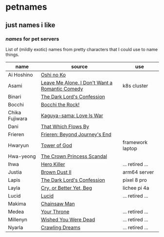 # petnames

## just names i like

### _names_ for pet servers

List of (mildly exotic) names from pretty characters
that I could use to name things.

| name           | source                                                  | use              |
| -------------- | ------------------------------------------------------- | ---------------- |
| Ai Hoshino     | [Oshi no Ko][ai]                                        |                  |
| Asami          | [Leave Me Alone, I Don't Want a Romantic Comedy][asami] | k8s cluster      |
| Binari         | [The Dark Lord's Confession][lapis]                     |                  |
| Bocchi         | [Bocchi the Rock!][bocchi]                              |                  |
| Chika Fujiwara | [Kaguya-sama: Love Is War][chika]                       |                  |
| Dani           | [That Which Flows By][dani]                             |                  |
| Frieren        | [Frieren: Beyond Journey's End][frieren]                |                  |
| Hwaryun        | [Tower of God][hwaryun]                                 | framework laptop |
| Hwa-yeong      | [The Crown Princess Scandal][hwayeong]                  |                  |
| Ihwa           | [Hero Killer][ihwa]                                     | ... retired ...  |
| Justia         | [Brown Dust II][justia]                                 | arm64 server     |
| Lapis          | [The Dark Lord's Confession][lapis]                     | pixel 8 pro      |
| Layla          | [Cry, or Better Yet, Beg][layla]                        | lichee pi 4a     |
| Lucid          | [Lucid][lucid]                                          | ... retired ...  |
| Makima         | [Chainsaw Man][makima]                                  |                  |
| Medea          | [Your Throne][medea]                                    | ... retired ...  |
| Millenyn       | [Wished You Were Dead][millenyn]                        | ... retired ...  |
| Nyarla         | [Crawling Dreams][nyarla]                               | ... retired ...  |

[ai]: https://myanimelist.net/anime/52034/Oshi_no_Ko
[asami]: https://www.webtoons.com/en/canvas/leave-me-alone-i-dont-want-a-romantic-comedy/list?title_no=506168
[bocchi]: https://myanimelist.net/anime/47917/Bocchi_the_Rock
[chika]: https://myanimelist.net/manga/90125/Kaguya-sama_wa_Kokurasetai__Tensai-tachi_no_Renai_Zunousen
[dani]: https://www.webtoons.com/en/historical/that-which-flows-by/list?title_no=5419
[frieren]: https://myanimelist.net/anime/52991/Sousou_no_Frieren
[hwaryun]: https://www.webtoons.com/en/fantasy/tower-of-god/list?title_no=95
[hwayeong]: https://www.webtoons.com/en/fantasy/the-crown-princess-scandal/list?title_no=5478
[ihwa]: https://www.webtoons.com/en/action/hero-killer/list?title_no=2745
[justia]: https://www.browndust2.com/en-us/
[lapis]: https://www.webtoons.com/en/fantasy/the-dark-lords-confession/list?title_no=4464
[layla]: https://www.webtoons.com/en/drama/cry-or-better-yet-beg/list?title_no=5815
[lucid]: https://www.webtoons.com/en/canvas/lucid/list?title_no=250209
[makima]: https://myanimelist.net/anime/44511/Chainsaw_Man
[medea]: https://www.webtoons.com/en/fantasy/your-throne/list?title_no=2009
[millenyn]: https://www.webtoons.com/en/drama/wished-you-were-dead/list?title_no=3591
[nyarla]: https://www.webtoons.com/en/canvas/crawling-dreams/list?title_no=141539
[scarlett]: https://www.webtoons.com/en/fantasy/ten-ways-to-get-dumped-by-a-tyrant/list?title_no=5811
